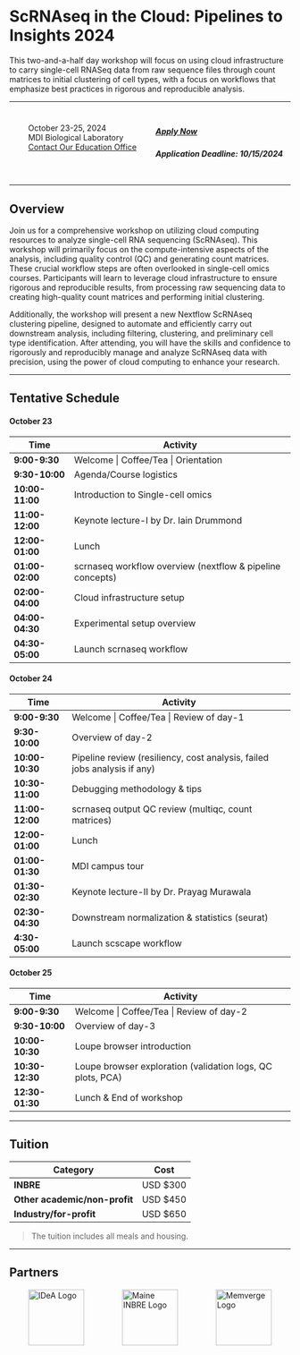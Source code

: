 # ScRNAseq in the Cloud: Pipelines to Insights 2024

This two-and-a-half day workshop will focus on using cloud infrastructure to carry single-cell RNASeq data from raw sequence files through count matrices to initial clustering of cell types, with a focus on workflows that emphasize best practices in rigorous and reproducible analysis.

---

<!-- Include Font Awesome -->
<link rel="stylesheet" href="https://cdnjs.cloudflare.com/ajax/libs/font-awesome/5.15.4/css/all.min.css">

<div style="display: flex;">
  <div style="flex: 1; padding: 10px;">
    <!-- Content for the first column -->
    <ul class="course-detail-list">
    <span><i class="fas fa-calendar-alt" aria-hidden="true" style="color: royalblue;"></i></span> October 23-25, 2024<br>
    <span><i class="fas fa-map-marker-alt" aria-hidden="true" style="color: turquoise;"></i></span> MDI Biological Laboratory<br>
    <span><i class="fas fa-chevron-right" aria-hidden="true"></i></span><a href="https://mdibl.org/education/contact-education/"> Contact Our Education Office</a>
    </ul>
  </div>
  <div style="flex: 1; padding: 10px;">
    <!-- Content for the second column -->
    <h5 class="link-item"><span><i class="fas fa-chevron-right" aria-hidden="true"></i></span><a href="https://labcentral.mdibl.org/programs/view/660"> Apply Now</a></h5>
    <h5><i class="fas fa-exclamation-circle" style="color: red;" aria-hidden="true"></i> Application Deadline: 10/15/2024</h5>
  </div>
</div>



---

## Overview

Join us for a comprehensive workshop on utilizing cloud computing resources to analyze single-cell RNA sequencing (ScRNAseq). This workshop will primarily focus on the compute-intensive aspects of the analysis, including quality control (QC) and generating count matrices. These crucial workflow steps are often overlooked in single-cell omics courses. Participants will learn to leverage cloud infrastructure to ensure rigorous and reproducible results, from processing raw sequencing data to creating high-quality count matrices and performing initial clustering.

Additionally, the workshop will present a new Nextflow ScRNAseq clustering pipeline, designed to automate and efficiently carry out downstream analysis, including filtering, clustering, and preliminary cell type identification. After attending, you will have the skills and confidence to rigorously and reproducibly manage and analyze ScRNAseq data with precision, using the power of cloud computing to enhance your research.

---

## Tentative Schedule 

#### **October 23**

| Time        | Activity                                                |
|-------------|---------------------------------------------------------|
| **9:00-9:30**   | Welcome \| Coffee/Tea \| Orientation                    |
| **9:30-10:00**  | Agenda/Course logistics                                 |
| **10:00-11:00** | Introduction to Single-cell omics                       |
| **11:00-12:00** | Keynote lecture-I by Dr. Iain Drummond                  |
| **12:00-01:00** | Lunch                                                   |
| **01:00-02:00** | scrnaseq workflow overview (nextflow & pipeline concepts)|
| **02:00-04:00** | Cloud infrastructure setup                              |
| **04:00-04:30** | Experimental setup overview                             |
| **04:30-05:00** | Launch scrnaseq workflow                                |

#### **October 24**

| Time        | Activity                                                |
|-------------|---------------------------------------------------------|
| **9:00-9:30**   | Welcome \| Coffee/Tea \| Review of day-1                |
| **9:30-10:00**  | Overview of day-2                                       |
| **10:00-10:30** | Pipeline review (resiliency, cost analysis, failed jobs analysis if any)|
| **10:30-11:00** | Debugging methodology & tips                            |
| **11:00-12:00** | scrnaseq output QC review (multiqc, count matrices)     |
| **12:00-01:00** | Lunch                                                   |
| **01:00-01:30** | MDI campus tour                                         |
| **01:30-02:30** | Keynote lecture-II by Dr. Prayag Murawala               |
| **02:30-04:30** | Downstream normalization & statistics (seurat)          |
| **4:30-05:00**  | Launch scscape workflow                                 |

#### **October 25**

| Time        | Activity                                                |
|-------------|---------------------------------------------------------|
| **9:00-9:30**   | Welcome \| Coffee/Tea \| Review of day-2                |
| **9:30-10:00**  | Overview of day-3                                       |
| **10:00-10:30** | Loupe browser introduction                              |
| **10:30-12:30** | Loupe browser exploration (validation logs, QC plots, PCA)|
| **12:30-01:30** | Lunch & End of workshop                                 |



---

## Tuition

| Category                    | Cost       |
|-----------------------------|------------|
| **INBRE**                   | USD $300   |
| **Other academic/non-profit** | USD $450 |
| **Industry/for-profit**     | USD $650   |

> The tuition includes all meals and housing.

---

## Partners

<div style="display: flex; justify-content: space-around;">
  <img src="https://mdibl.org/wp-content/uploads/2024/07/IDeA-logo-300x252-1.jpg" alt="IDeA Logo" style="height: 100px"/>
  <img src="https://mdibl.org/wp-content/uploads/2021/08/INBRE_logo.jpg" alt="Maine INBRE Logo" style="height: 100px"/>
  <img src="https://mdibl.org/wp-content/uploads/2024/02/MemVerge-Logo-03052023.png" alt="Memverge Logo" style="height: 100px"/>
</div>